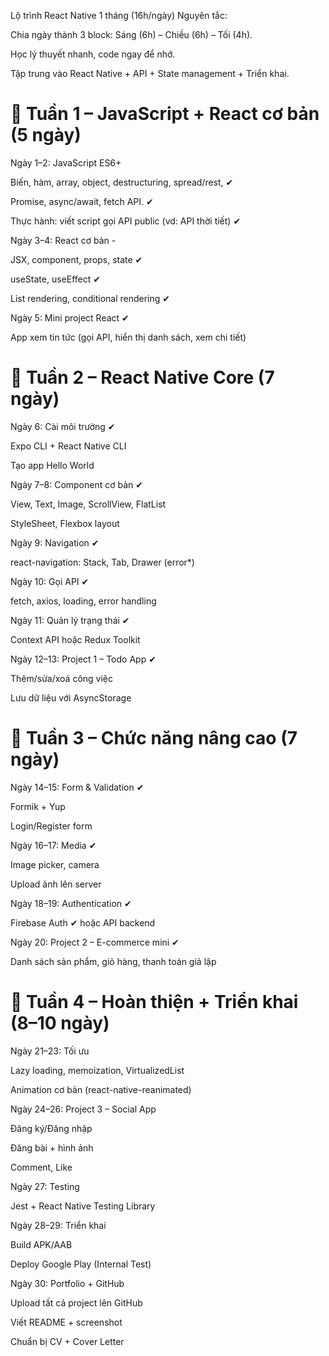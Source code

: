 Lộ trình React Native 1 tháng (16h/ngày)
Nguyên tắc:

Chia ngày thành 3 block: Sáng (6h) – Chiều (6h) – Tối (4h).

Học lý thuyết nhanh, code ngay để nhớ.

Tập trung vào React Native + API + State management + Triển khai.

# 📅 Tuần 1 – JavaScript + React cơ bản (5 ngày)
Ngày 1–2: JavaScript ES6+

Biến, hàm, array, object, destructuring, spread/rest, ✔

Promise, async/await, fetch API.  ✔

Thực hành: viết script gọi API public (vd: API thời tiết)   ✔

Ngày 3–4: React cơ bản - 
 
JSX, component, props, state  ✔

useState, useEffect ✔

List rendering, conditional rendering ✔

Ngày 5: Mini project React  ✔

App xem tin tức (gọi API, hiển thị danh sách, xem chi tiết)

# 📅 Tuần 2 – React Native Core (7 ngày)
Ngày 6: Cài môi trường   ✔

Expo CLI + React Native CLI

Tạo app Hello World

Ngày 7–8: Component cơ bản  ✔

View, Text, Image, ScrollView, FlatList

StyleSheet, Flexbox layout

Ngày 9: Navigation  ✔

react-navigation: Stack, Tab, Drawer (error*) 

Ngày 10: Gọi API  ✔

fetch, axios, loading, error handling

Ngày 11: Quản lý trạng thái    ✔

Context API hoặc Redux Toolkit

Ngày 12–13: Project 1 – Todo App  ✔

Thêm/sửa/xoá công việc 

Lưu dữ liệu với AsyncStorage 

# 📅 Tuần 3 – Chức năng nâng cao (7 ngày)
Ngày 14–15: Form & Validation ✔

Formik + Yup

Login/Register form 

Ngày 16–17: Media  ✔


Image picker, camera

Upload ảnh lên server

Ngày 18–19: Authentication  ✔

Firebase Auth  ✔ hoặc API backend

Ngày 20: Project 2 – E-commerce mini ✔

Danh sách sản phẩm, giỏ hàng, thanh toán giả lập

# 📅 Tuần 4 – Hoàn thiện + Triển khai (8–10 ngày)
Ngày 21–23: Tối ưu 

Lazy loading, memoization, VirtualizedList

Animation cơ bản (react-native-reanimated)

Ngày 24–26: Project 3 – Social App

Đăng ký/Đăng nhập

Đăng bài + hình ảnh

Comment, Like

Ngày 27: Testing

Jest + React Native Testing Library

Ngày 28–29: Triển khai

Build APK/AAB

Deploy Google Play (Internal Test)

Ngày 30: Portfolio + GitHub

Upload tất cả project lên GitHub

Viết README + screenshot

Chuẩn bị CV + Cover Letter
